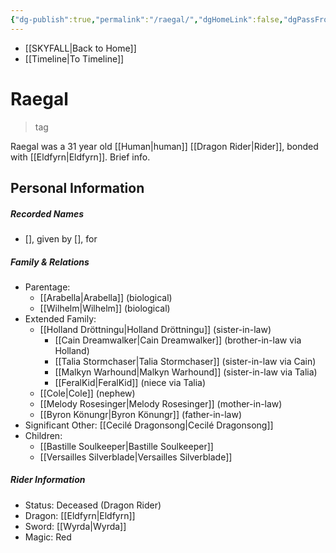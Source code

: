 ```yaml
---
{"dg-publish":true,"permalink":"/raegal/","dgHomeLink":false,"dgPassFrontmatter":false}
---
```


- [[SKYFALL|Back to Home]]
- [[Timeline|To Timeline]]

# Raegal
>tag

Raegal was a 31 year old [[Human|human]] [[Dragon Rider|Rider]], bonded with [[Eldfyrn|Eldfyrn]]. Brief info.

## Personal Information

##### Recorded Names
- [], given by [], for 

##### Family & Relations
- Parentage: 
	- [[Arabella|Arabella]] (biological)
	- [[Wilhelm|Wilhelm]] (biological)
- Extended Family: 
	- [[Holland Dröttningu|Holland Dröttningu]] (sister-in-law)
		- [[Cain Dreamwalker|Cain Dreamwalker]] (brother-in-law via Holland)
		- [[Talia Stormchaser|Talia Stormchaser]] (sister-in-law via Cain)
		- [[Malkyn Warhound|Malkyn Warhound]] (sister-in-law via Talia)
		- [[FeralKid|FeralKid]] (niece via Talia)
	- [[Cole|Cole]] (nephew)
	- [[Melody Rosesinger|Melody Rosesinger]] (mother-in-law)
	- [[Byron Könungr|Byron Könungr]] (father-in-law)
- Significant Other: [[Cecilé Dragonsong|Cecilé Dragonsong]]
- Children: 
	- [[Bastille Soulkeeper|Bastille Soulkeeper]]
	- [[Versailles Silverblade|Versailles Silverblade]]

##### Rider Information
- Status: Deceased (Dragon Rider)
- Dragon: [[Eldfyrn|Eldfyrn]]
- Sword: [[Wyrda|Wyrda]]
- Magic: Red 